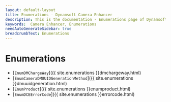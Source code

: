 ```yaml
---
layout: default-layout
title: Enumerations - Dynamsoft Camera Enhancer
description: This is the documentation - Enumerations page of Dynamsoft Camera Enhancer.
keywords:  Camera Enhancer, Enumerations
needAutoGenerateSidebar: true
breadcrumbText: Enumerations
---
```

# Enumerations

- [`EnumDMChargeWay`]({{ site.enumerations }}dmchargeway.html)
- [`EnumCameraDMUUIDGenerationMethod`]({{ site.enumerations }}dmuuidgeneration.html)
- [`EnumProduct`]({{ site.enumerations }}enumproduct.html)
- [`EnumDCEErrorCode`]({{ site.enumerations }}errorcode.html)
